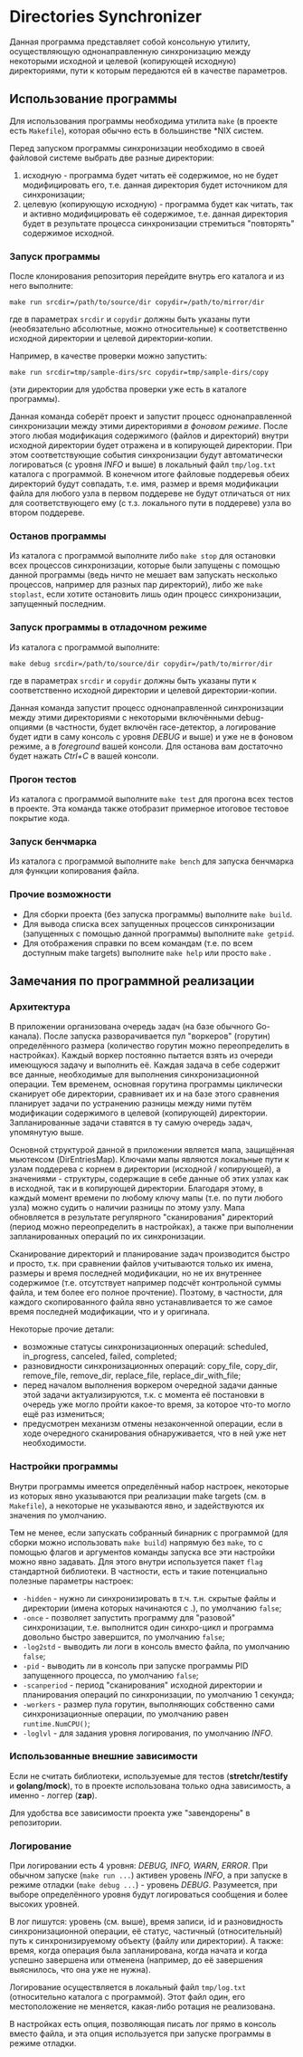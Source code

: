 # Directories Synchronizer

Данная программа представляет собой консольную утилиту, осуществляющую однонаправленную синхронизацию
между некоторыми исходной и целевой (копирующей исходную) директориями, пути к которым передаются ей в качестве
параметров.

## Использование программы

Для использования программы необходима утилита `make` (в проекте есть `Makefile`),
которая обычно есть в большинстве *NIX систем.

Перед запуском программы синхронизации необходимо в своей файловой системе выбрать две разные директории:

1) исходную - программа будет читать её содержимое, но не будет модифицировать его, т.е. данная директория
   будет источником для синхронизации;
2) целевую (копирующую исходную) - программа будет как читать, так и активно модифицировать её
   содержимое, т.е. данная директория будет в результате процесса синхронизации стремиться "повторять" содержимое
   исходной.

### Запуск программы

После клонирования репозитория перейдите внутрь его каталога и из него выполните:

`make run srcdir=/path/to/source/dir copydir=/path/to/mirror/dir`

где в параметрах `srcdir` и `copydir` должны быть указаны пути (необязательно абсолютные, можно относительные) к
соответственно исходной директории и целевой директории-копии.

Например, в качестве проверки можно запустить:

`make run srcdir=tmp/sample-dirs/src copydir=tmp/sample-dirs/copy`

(эти директории для удобства проверки уже есть в каталоге программы).

Данная команда соберёт проект и запустит процесс однонаправленной синхронизации между этими директориями *в фоновом
режиме*.
После этого любая модификация содержимого (файлов и директорий) внутри исходной директории будет
отражена и в копирующей директории. При этом соответствующие события синхронизации будут автоматически логироваться
(с уровня *INFO* и выше) в локальный файл `tmp/log.txt` каталога с программой.
В конечном итоге файловые поддеревья обеих директорий будут совпадать, т.е. имя, размер и время модификации файла
для любого узла в первом поддереве не будут отличаться от них для соответствующего ему (с т.з. локального
пути в поддереве) узла во втором поддереве.

### Останов программы

Из каталога с программой выполните либо `make stop` для остановки всех процессов синхронизации, которые были запущены с
помощью данной программы (ведь ничто не мешает вам запускать несколько процессов, например для разных пар директорий),
либо же `make stoplast`, если хотите
остановить лишь один процесс синхронизации, запущенный последним.

### Запуск программы в отладочном режиме

Из каталога с программой выполните:

`make debug srcdir=/path/to/source/dir copydir=/path/to/mirror/dir`

где в параметрах `srcdir` и `copydir` должны быть указаны пути к соответственно исходной директории и целевой
директории-копии.

Данная команда запустит процесс однонаправленной синхронизации между этими директориями с некоторыми включёнными
debug-опциями (в частности, будет включён race-детектор, а логирование будет идти в саму консоль с уровня *DEBUG* и
выше) и уже не в фоновом режиме, а в *foreground* вашей консоли. Для останова вам достаточно будет нажать *Ctrl+C* в
вашей консоли.

### Прогон тестов

Из каталога с программой выполните `make test` для прогона всех тестов в проекте. Эта команда также отобразит
примерное итоговое тестовое покрытие кода.

### Запуск бенчмарка

Из каталога с программой выполните `make bench` для запуска бенчмарка для функции копирования файла.

### Прочие возможности

- Для сборки проекта (без запуска программы) выполните `make build`.
- Для вывода списка всех запущенных процессов синхронизации (запущенных с помощью данной программы)
  выполните `make getpid`.
- Для отображения справки по всем командам (т.е. по всем доступным make targets) выполните `make help` или просто `make`
  .

## Замечания по программной реализации

### Архитектура

В приложении организована очередь задач (на базе обычного Go-канала). После запуска разворачивается пул "воркеров"
(горутин) определённого размера (количество горутин можно переопределить в настройках). Каждый воркер постоянно пытается
взять из очереди имеющуюся задачу и выполнить её. Каждая задача в себе содержит все данные, необходимые для выполнения
синхронизационной операции. Тем временем, основная горутина программы циклически сканирует обе директории, сравнивает
их и на базе этого сравнения планирует задачи по устранению разницы между ними путём модификации содержимого в целевой
(копирующей) директории. Запланированные задачи ставятся в ту самую очередь задач, упомянутую выше.

Основной структурой данной в приложении является мапа, защищённая мьютексом (DirEntriesMap).
Ключами мапы являются локальные пути к узлам поддерева с корнем в директории (исходной / копирующей), а значениями -
структуры, содержащие в себе данные об этих узлах как в исходной, так и в копирующей директории. Благодаря этому, в
каждый момент времени по любому ключу мапы (т.е. по пути любого узла) можно судить о наличии разницы по этому узлу.
Мапа обновляется в результате регулярного "сканирования" директорий (период можно переопределить в настройках),
а также при выполнении запланированных операций по их синхронизации.

Сканирование директорий и планирование задач производится быстро и просто, т.к. при сравнении файлов учитываются только
их имена, размеры и время последней модификации, но не их внутреннее содержимое (т.е. отсутствует например подсчёт
контрольной суммы файла, и тем более его полное прочтение). Поэтому, в частности, для каждого скопированного файла явно
устанавливается то же самое время последней модификации, что и у оригинала.

Некоторые прочие детали:

- возможные статусы синхронизационных операций: scheduled, in_progress, canceled, failed, completed;
- разновидности синхронизационных операций: copy_file, copy_dir, remove_file, remove_dir, replace_file,
  replace_dir_with_file;
- перед началом выполнения воркером очередной задачи данные этой задачи актуализируются, т.к. с момента её постановки в
  очередь уже могло пройти какое-то время, за которое что-то могло ещё раз измениться;
- предусмотрен механизм отмены незаконченной операции, если в ходе очередного сканирования обнаруживается, что в ней
  уже нет необходимости.

### Настройки программы

Внутри программы имеется определённый набор настроек, некоторые из которых явно указываются при реализации make targets
(см. в `Makefile`), а некоторые не указываются явно, и задействуются их значения по умолчанию.

Тем не менее, если запускать собранный бинарник с программой (для сборки можно использовать `make build`) напрямую без
`make`, то с помощью флагов и аргументов команды запуска все эти настройки можно явно задавать. Для этого внутри
используется пакет `flag` стандартной библиотеки. В частности, есть и такие потенциально полезные параметры настроек:

- `-hidden` - нужно ли синхронизировать в т.ч. т.н. скрытые файлы и директории (имена которых начинаются с .), по
  умолчанию `false`;
- `-once` - позволяет запустить программу для "разовой" синхронизации, т.е. выполнится один синхро-цикл и программа
  довольно быстро завершится, по умолчанию `false`;
- `-log2std` - выводить ли логи в консоль вместо файла, по умолчанию `false`;
- `-pid` - выводить ли в консоль при запуске программы PID запущенного процесса, по умолчанию `false`;
- `-scanperiod` - период "сканирования" исходной директории и планирования операций по синхронизации, по умолчанию 1
  секунда;
- `-workers` - размер пула горутин, выполняющих собственно сами синхронизационные операции, по умолчанию
  равен `runtime.NumCPU()`;
- `-loglvl` - для задания уровня логирования, по умолчанию *INFO*.

### Использованные внешние зависимости

Если не считать библиотеки, используемые для тестов (**stretchr/testify** и **golang/mock**), то в проекте использована
только одна зависимость, а именно - логгер (**zap**).

Для удобства все зависимости проекта уже "завендорены" в репозитории.

### Логирование

При логировании есть 4 уровня: *DEBUG, INFO, WARN, ERROR*. При обычном запуске (`make run ...`) активен уровень *INFO*,
а при запуске в режиме отладки (`make debug ...`) - уровень *DEBUG*. Разумеется, при выборе определённого уровня будут
логироваться сообщения и более высоких уровней.

В лог пишутся: уровень (см. выше), время записи, id и разновидность синхронизационной операции, её статус, частичный
(относительный) путь к синхронизируемому объекту (файлу или директории). А также: время, когда операция была
запланирована, когда начата и когда успешно завершена или отменена (например, до её завершения выяснилось, что она уже
не нужна).

Логирование осуществляется в локальный файл `tmp/log.txt` (относительно каталога с программой). Этот файл один, его
местоположение не меняется, какая-либо ротация не реализована.

В настройках есть опция, позволяющая писать лог прямо в консоль вместо файла, и эта опция используется при запуске
программы в режиме отладки. 
